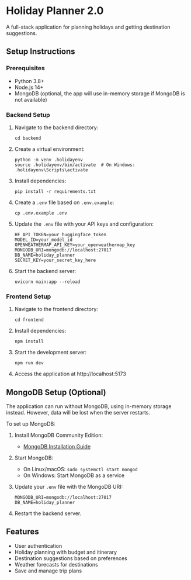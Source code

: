 # Holiday Planner 2.0

A full-stack application for planning holidays and getting destination suggestions.

## Setup Instructions

### Prerequisites

- Python 3.8+
- Node.js 14+
- MongoDB (optional, the app will use in-memory storage if MongoDB is not available)

### Backend Setup

1. Navigate to the backend directory:
   ```
   cd backend
   ```

2. Create a virtual environment:
   ```
   python -m venv .holidayenv
   source .holidayenv/bin/activate  # On Windows: .holidayenv\Scripts\activate
   ```

3. Install dependencies:
   ```
   pip install -r requirements.txt
   ```

4. Create a `.env` file based on `.env.example`:
   ```
   cp .env.example .env
   ```

5. Update the `.env` file with your API keys and configuration:
   ```
   HF_API_TOKEN=your_huggingface_token
   MODEL_ID=your_model_id
   OPENWEATHERMAP_API_KEY=your_openweathermap_key
   MONGODB_URI=mongodb://localhost:27017
   DB_NAME=holiday_planner
   SECRET_KEY=your_secret_key_here
   ```

6. Start the backend server:
   ```
   uvicorn main:app --reload
   ```

### Frontend Setup

1. Navigate to the frontend directory:
   ```
   cd frontend
   ```

2. Install dependencies:
   ```
   npm install
   ```

3. Start the development server:
   ```
   npm run dev
   ```

4. Access the application at http://localhost:5173

## MongoDB Setup (Optional)

The application can run without MongoDB, using in-memory storage instead. However, data will be lost when the server restarts.

To set up MongoDB:

1. Install MongoDB Community Edition:
   - [MongoDB Installation Guide](https://www.mongodb.com/docs/manual/installation/)

2. Start MongoDB:
   - On Linux/macOS: `sudo systemctl start mongod`
   - On Windows: Start MongoDB as a service

3. Update your `.env` file with the MongoDB URI:
   ```
   MONGODB_URI=mongodb://localhost:27017
   DB_NAME=holiday_planner
   ```

4. Restart the backend server.

## Features

- User authentication
- Holiday planning with budget and itinerary
- Destination suggestions based on preferences
- Weather forecasts for destinations
- Save and manage trip plans
